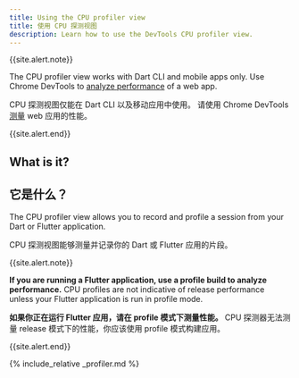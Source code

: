 ```yaml
---
title: Using the CPU profiler view
title: 使用 CPU 探测视图
description: Learn how to use the DevTools CPU profiler view.
---
```


{{site.alert.note}}

  The CPU profiler view works with Dart CLI and mobile apps only.
  Use Chrome DevTools to [analyze performance][]
  of a web app.

  CPU 探测视图仅能在 Dart CLI 以及移动应用中使用。
  请使用 Chrome DevTools [测量][analyze performance] web 应用的性能。

{{site.alert.end}}

## What is it?

## 它是什么？

The CPU profiler view allows you to record and profile a
session from your Dart or Flutter application.

CPU 探测视图能够测量并记录你的 Dart 或 Flutter 应用的片段。

{{site.alert.note}}

  **If you are running a Flutter application,
  use a profile build to analyze performance.**
  CPU profiles are not indicative of release performance
  unless your Flutter application is run in profile mode.

  **如果你正在运行 Flutter 应用，请在 profile 模式下测量性能。**
  CPU 探测器无法测量 release 模式下的性能，你应该使用 profile 模式构建应用。

{{site.alert.end}}

{% include_relative _profiler.md %}

[analyze performance]: {{site.developers}}/web/tools/chrome-devtools/evaluate-performance/
